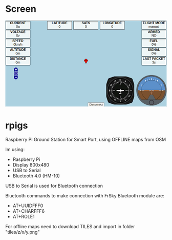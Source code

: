 # Screen
![Screen](screen.png)

# rpigs
Raspberry PI Ground Station for Smart Port, using OFFLINE maps from OSM

Im using:
- Raspberry Pi
- Display 800x480
- USB to Serial
- Bluetooth 4.0 (HM-10)

USB to Serial is used for Bluetooth connection
 
Bluetooth commands to make connection with FrSky Bluetooth module are: 
- AT+UUIDFFF0 
- AT+CHARFFF6 
- AT+ROLE1

For offline maps need to download TILES and import in folder "tiles/z/x/y.png"
